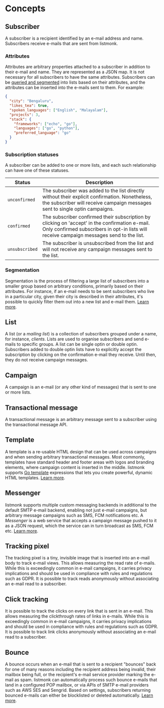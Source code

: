 # Concepts

## Subscriber

A subscriber is a recipient identified by an e-mail address and name. Subscribers receive e-mails that are sent from listmonk.

### Attributes

Attributes are arbitrary properties attached to a subscriber in addition to their e-mail and name. They are represented as a JSON map. It is not necessary for all subscribers to have the same attributes. Subscribers can be [queried and segmented](../querying-and-segmentation) into lists based on their attributes, and the attributes can be inserted into the e-mails sent to them. For example:

```json
{
  "city": "Bengaluru",
  "likes_tea": true,
  "spoken_languages": ["English", "Malayalam"],
  "projects": 3,
  "stack": {
    "frameworks": ["echo", "go"],
    "languages": ["go", "python"],
    "preferred_language": "go"
  }
}
```

### Subscription statuses

A subscriber can be added to one or more lists, and each such relationship can have one of these statuses.

| Status        | Description                                                                       |
| ------------- | --------------------------------------------------------------------------------- |
| `unconfirmed` | The subscriber was added to the list directly without their explicit confirmation. Nonetheless, the subscriber will receive campaign messages sent to single optin campaigns. |
| `confirmed`   | The subscriber confirmed their subscription by clicking on 'accept' in the confirmation e-mail. Only confirmed subscribers in opt-in lists will receive campaign messages send to the list.                                       |
| `unsubscribed` | The subscriber is unsubscribed from the list and will not receive any campaign messages sent to the list.


### Segmentation

Segmentation is the process of filtering a large list of subscribers into a smaller group based on arbitrary conditions, primarily based on their attributes. For instance, if an e-mail needs to be sent subscribers who live in a particular city, given their city is described in their attributes, it's possible to quickly filter them out into a new list and e-mail them. [Learn more](../querying-and-segmentation).

## List

A list (or a _mailing list_) is a collection of subscribers grouped under a name, for instance, _clients_. Lists are used to organise subscribers and send e-mails to specific groups. A list can be single optin or double optin. Subscribers added to double optin lists have to explicitly accept the subscription by clicking on the confirmation e-mail they receive. Until then, they do not receive campaign messages.

## Campaign

A campaign is an e-mail (or any other kind of messages) that is sent to one or more lists.


## Transactional message

A transactional message is an arbitrary message sent to a subscriber using the transactional message API.


## Template

A template is a re-usable HTML design that can be used across campaigns and when sending arbitrary transactional messages. Most commonly, templates have standard header and footer areas with logos and branding elements, where campaign content is inserted in the middle. listmonk supports [Go template](https://gowebexamples.com/templates/) expressions that lets you create powerful, dynamic HTML templates. [Learn more](../templating).

## Messenger

listmonk supports multiple custom messaging backends in additional to the default SMTP e-mail backend, enabling not just e-mail campaigns, but arbitrary message campaigns such as SMS, FCM notifications etc. A *Messenger* is a web service that accepts a campaign message pushed to it as a JSON request, which the service can in turn broadcast as SMS, FCM etc. [Learn more](../messengers).

## Tracking pixel

The tracking pixel is a tiny, invisible image that is inserted into an e-mail body to track e-mail views. This allows measuring the read rate of e-mails. While this is exceedingly common in e-mail campaigns, it carries privacy implications and should be used in compliance with rules and regulations such as GDPR. It is possible to track reads anonymously without associating an e-mail read to a subscriber.

## Click tracking

It is possible to track the clicks on every link that is sent in an e-mail. This allows measuring the clickthrough rates of links in e-mails. While this is exceedingly common in e-mail campaigns, it carries privacy implications and should be used in compliance with rules and regulations such as GDPR. It is possible to track link clicks anonymously without associating an e-mail read to a subscriber.

## Bounce

A bounce occurs when an e-mail that is sent to a recipient "bounces" back for one of many reasons including the recipient address being invalid, their mailbox being full, or the recipient's e-mail service provider marking the e-mail as spam. listmonk can automatically process such bounce e-mails that land in a configured POP mailbox, or via APIs of SMTP e-mail providers such as AWS SES and Sengrid. Based on settings, subscribers returning bounced e-mails can either be blocklisted or deleted automatically. [Learn more](../bounces).
